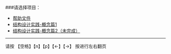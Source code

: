 
<!-- .slide: data-background="#105" -->
###请选择项目：

- <a href='./?ppt=ppt-help'>帮助文件</a>
- <a href='./?ppt=jg-concept-01'>结构设计实践-概念篇1</a>
- <a href='./?ppt=jg-concept-02'>结构设计实践-概念篇2（未完成）</a>

 * * * * * *
请按 【空格】【n】【p】【←】【→】 按进行左右翻页
